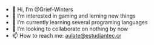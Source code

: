 - 👋 Hi, I’m @Grief-Winters
- 👀 I’m interested in gaming and lerning new things
- 🌱 I’m currently learning several programing languages 
- 💞️ I’m looking to collaborate on nothing by now
- 📫 How to reach me: aulate@estudiantec.cr

<!---
Grief-Winters/Grief-Winters is a ✨ special ✨ repository because its `README.md` (this file) appears on your GitHub profile.
You can click the Preview link to take a look at your changes.
--->
